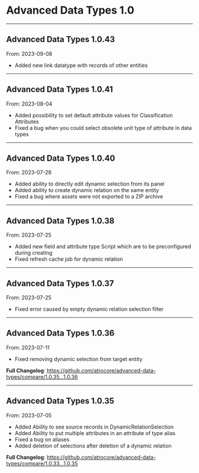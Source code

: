 # Advanced Data Types 1.0


---

## Advanced Data Types 1.0.43
From: 2023-09-08

* Added new link datatype with records of other entities

---

## Advanced Data Types 1.0.41
From: 2023-08-04

* Added possibility to set default attribute values for Classification Attributes
* Fixed a bug when you could select obsolete unit type of attribute in data types

---

## Advanced Data Types 1.0.40
From: 2023-07-28

* Added ability to directly edit dynamic selection from its panel
* Added ability to create dynamic relation on the same entity
* Fixed a bug where assets were not exported to a ZIP archive

---

## Advanced Data Types 1.0.38
From: 2023-07-25

* Added new field and attribute type Script which are to be preconfigured during creating
* Fixed refresh cache job for dynamic relation

---

## Advanced Data Types 1.0.37
From: 2023-07-25

* Fixed error caused by empty dynamic relation selection filter

---

## Advanced Data Types 1.0.36
From: 2023-07-11

* Fixed removing dynamic selection from target entity

**Full Changelog**: https://github.com/atrocore/advanced-data-types/compare/1.0.35...1.0.36

---

## Advanced Data Types 1.0.35
From: 2023-07-05

* Added Ability to see source records in DynamicRelationSelection
* Added Ability to put multiple attributes in an attribute of type alias
* Fixed a bug on aliases
* Added deletion of selections after deletion of a dynamic relation


**Full Changelog**: https://github.com/atrocore/advanced-data-types/compare/1.0.33...1.0.35